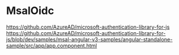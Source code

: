 # MsalOidc

https://github.com/AzureAD/microsoft-authentication-library-for-js
https://github.com/AzureAD/microsoft-authentication-library-for-js/blob/dev/samples/msal-angular-v3-samples/angular-standalone-sample/src/app/app.component.html

